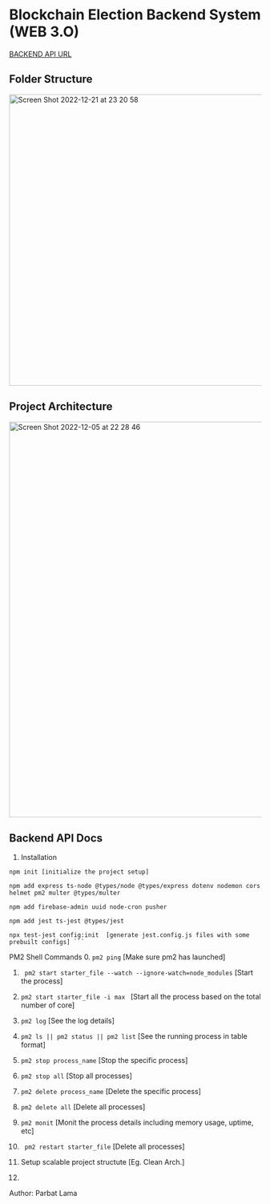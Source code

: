 # Blockchain Election Backend System (WEB 3.O)

[BACKEND API URL](https://dappvote.up.railway.app/)

## Folder Structure

<img width="581" alt="Screen Shot 2022-12-21 at 23 20 58" src="https://user-images.githubusercontent.com/64581460/208968847-c6feb4f7-1729-4bc5-8a87-f562c653f43b.png">



## Project Architecture
<img width="789" alt="Screen Shot 2022-12-05 at 22 28 46" src="https://user-images.githubusercontent.com/64581460/205693485-16e2a57b-e5d4-4f8a-8c16-4f237ac3d80b.png">




## Backend API Docs
  1. Installation

    npm init [initialize the project setup]
    
    npm add express ts-node @types/node @types/express dotenv nodemon cors helmet pm2 multer @types/multer 
    
    npm add firebase-admin uuid node-cron pusher
    
    npm add jest ts-jest @types/jest
    
    npx test-jest config:init  [generate jest.config.js files with some prebuilt configs] ```
   
   PM2 Shell Commands
   0. ``` pm2 ping ``` [Make sure pm2 has launched]
   1. ``` pm2 start starter_file --watch --ignore-watch=node_modules```    [Start the process]
   2. ``` pm2 start starter_file -i max  ``` [Start all the process based on the total number of core]
   2. ``` pm2 log ``` [See the log details]
   3. ``` pm2 ls || pm2 status || pm2 list ``` [See the running process in table format]
   4. ``` pm2 stop process_name ``` [Stop the specific process]
   5. ``` pm2 stop all ``` [Stop all processes]
   6. ``` pm2 delete process_name ``` [Delete the specific process]
   7. ``` pm2 delete all ``` [Delete all processes]
   8. ``` pm2 monit ``` [Monit the process details including memory usage, uptime, etc]
   7. ``` pm2 restart starter_file``` [Delete all processes]

  2. Setup scalable project structute [Eg. Clean Arch.]
  3.
  
  
Author: Parbat Lama
